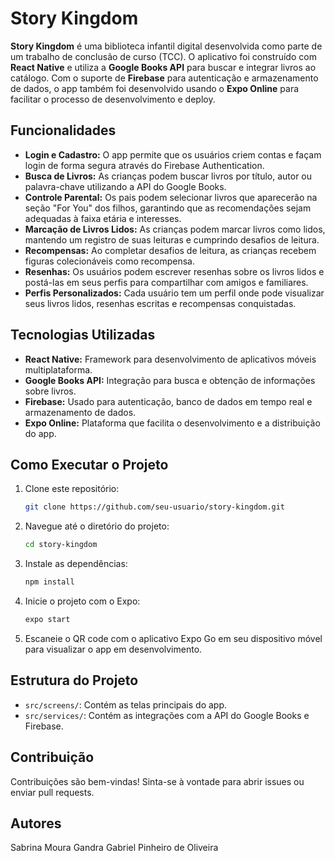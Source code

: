 
# Story Kingdom

**Story Kingdom** é uma biblioteca infantil digital desenvolvida como parte de um trabalho de conclusão de curso (TCC). O aplicativo foi construído com **React Native** e utiliza a **Google Books API** para buscar e integrar livros ao catálogo. Com o suporte de **Firebase** para autenticação e armazenamento de dados, o app também foi desenvolvido usando o **Expo Online** para facilitar o processo de desenvolvimento e deploy.

## Funcionalidades

- **Login e Cadastro:** O app permite que os usuários criem contas e façam login de forma segura através do Firebase Authentication.
- **Busca de Livros:** As crianças podem buscar livros por título, autor ou palavra-chave utilizando a API do Google Books.
- **Controle Parental:** Os pais podem selecionar livros que aparecerão na seção "For You" dos filhos, garantindo que as recomendações sejam adequadas à faixa etária e interesses.
- **Marcação de Livros Lidos:** As crianças podem marcar livros como lidos, mantendo um registro de suas leituras e cumprindo desafios de leitura.
- **Recompensas:** Ao completar desafios de leitura, as crianças recebem figuras colecionáveis como recompensa.
- **Resenhas:** Os usuários podem escrever resenhas sobre os livros lidos e postá-las em seus perfis para compartilhar com amigos e familiares.
- **Perfis Personalizados:** Cada usuário tem um perfil onde pode visualizar seus livros lidos, resenhas escritas e recompensas conquistadas.

## Tecnologias Utilizadas

- **React Native:** Framework para desenvolvimento de aplicativos móveis multiplataforma.
- **Google Books API:** Integração para busca e obtenção de informações sobre livros.
- **Firebase:** Usado para autenticação, banco de dados em tempo real e armazenamento de dados.
- **Expo Online:** Plataforma que facilita o desenvolvimento e a distribuição do app.

## Como Executar o Projeto

1. Clone este repositório:
   ```bash
   git clone https://github.com/seu-usuario/story-kingdom.git
   ```

2. Navegue até o diretório do projeto:
   ```bash
   cd story-kingdom
   ```

3. Instale as dependências:
   ```bash
   npm install
   ```

4. Inicie o projeto com o Expo:
   ```bash
   expo start
   ```

5. Escaneie o QR code com o aplicativo Expo Go em seu dispositivo móvel para visualizar o app em desenvolvimento.

## Estrutura do Projeto

- `src/screens/`: Contém as telas principais do app.
- `src/services/`: Contém as integrações com a API do Google Books e Firebase.


## Contribuição

Contribuições são bem-vindas! Sinta-se à vontade para abrir issues ou enviar pull requests.

## Autores
Sabrina Moura Gandra
Gabriel Pinheiro de Oliveira
